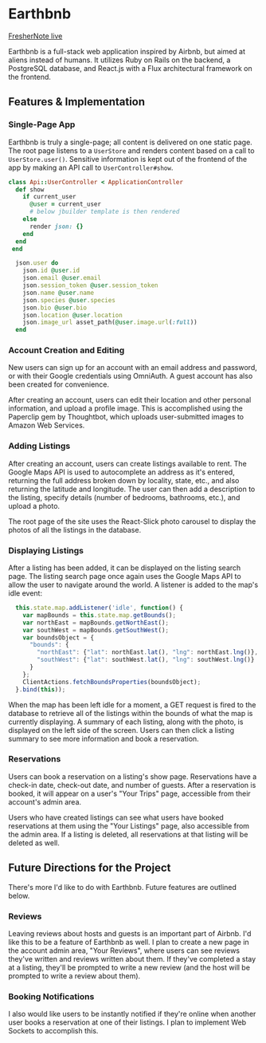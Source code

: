 # Earthbnb

[FresherNote live][heroku]

[heroku]: http://earthbnb.herokuapp.com

Earthbnb is a full-stack web application inspired by Airbnb, but aimed at aliens instead of humans.  It utilizes Ruby on Rails on the backend, a PostgreSQL database, and React.js with a Flux architectural framework on the frontend.  

## Features & Implementation

### Single-Page App

Earthbnb is truly a single-page; all content is delivered on one static page.  The root page listens to a `UserStore` and renders content based on a call to `UserStore.user()`.  Sensitive information is kept out of the frontend of the app by making an API call to `UserController#show`.

```ruby
class Api::UserController < ApplicationController
  def show
    if current_user
      @user = current_user
      # below jbuilder template is then rendered
    else
      render json: {}
    end
  end
 end
  ```

```ruby
  json.user do
    json.id @user.id
    json.email @user.email
    json.session_token @user.session_token
    json.name @user.name
    json.species @user.species
    json.bio @user.bio
    json.location @user.location
    json.image_url asset_path(@user.image.url(:full))
  end
  ```

### Account Creation and Editing

  New users can sign up for an account with an email address and password, or with their Google credentials using OmniAuth. A guest account has also been created for convenience.

  After creating an account, users can edit their location and other personal information, and upload a profile image. This is accomplished using the Paperclip gem by Thoughtbot, which uploads user-submitted images to Amazon Web Services.


### Adding Listings

  After creating an account, users can create listings available to rent. The Google Maps API is used to autocomplete an address as it's entered, returning the full address broken down by locality, state, etc., and also returning the latitude and longitude. The user can then add a description to the listing, specify details (number of bedrooms, bathrooms, etc.), and upload a photo.

  The root page of the site uses the React-Slick photo carousel to display the photos of all the listings in the database.


### Displaying Listings

  After a listing has been added, it can be displayed on the listing search page. The listing search page once again uses the Google Maps API to allow the user to navigate around the world. A listener is added to the map's idle event:

```javascript
  this.state.map.addListener('idle', function() {
    var mapBounds = this.state.map.getBounds();
    var northEast = mapBounds.getNorthEast();
    var southWest = mapBounds.getSouthWest();
    var boundsObject = {
      "bounds": {
        "northEast": {"lat": northEast.lat(), "lng": northEast.lng()},
        "southWest": {"lat": southWest.lat(), "lng": southWest.lng()}
      }
    };
    ClientActions.fetchBoundsProperties(boundsObject);
  }.bind(this));
  ```

  When the map has been left idle for a moment, a GET request is fired to the database to retrieve all of the listings within the bounds of what the map is currently displaying. A summary of each listing, along with the photo, is displayed on the left side of the screen. Users can then click a listing summary to see more information and book a reservation.


### Reservations

  Users can book a reservation on a listing's show page. Reservations have a check-in date, check-out date, and number of guests. After a reservation is booked, it will appear on a user's "Your Trips" page, accessible from their account's admin area.

  Users who have created listings can see what users have booked reservations at them using the "Your Listings" page, also accessible from the admin area. If a listing is deleted, all reservations at that listing will be deleted as well.


## Future Directions for the Project

  There's more I'd like to do with Earthbnb. Future features are outlined below.

### Reviews

  Leaving reviews about hosts and guests is an important part of Airbnb.  I'd like this to be a feature of Earthbnb as well. I plan to create a new page in the account admin area, "Your Reviews", where users can see reviews they've written and reviews written about them. If they've completed a stay at a listing, they'll be prompted to write a new review (and the host will be prompted to write a review about them).

### Booking Notifications

  I also would like users to be instantly notified if they're online when another user books a reservation at one of their listings. I plan to implement Web Sockets to accomplish this. 
